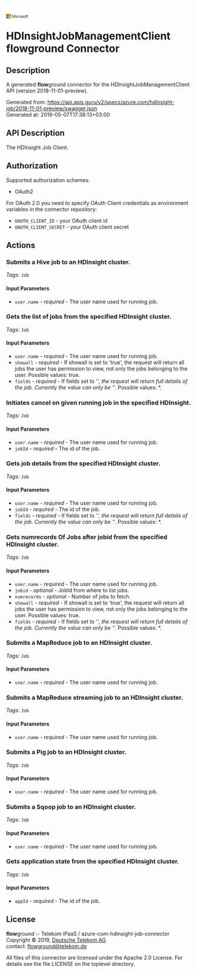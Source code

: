 # ![LOGO](logo.png) HDInsightJobManagementClient **flow**ground Connector

## Description

A generated **flow**ground connector for the HDInsightJobManagementClient API (version 2018-11-01-preview).

Generated from: https://api.apis.guru/v2/specs/azure.com/hdinsight-job/2018-11-01-preview/swagger.json<br/>
Generated at: 2019-05-07T17:38:13+03:00

## API Description

The HDInsight Job Client.

## Authorization

Supported authorization schemes:
- OAuth2

For OAuth 2.0 you need to specify OAuth Client credentials as environment variables in the connector repository:
* `OAUTH_CLIENT_ID` - your OAuth client id
* `OAUTH_CLIENT_SECRET` - your OAuth client secret

## Actions

### Submits a Hive job to an HDInsight cluster.

*Tags:* `Job`

#### Input Parameters
* `user.name` - _required_ - The user name used for running job.

### Gets the list of jobs from the specified HDInsight cluster.

*Tags:* `Job`

#### Input Parameters
* `user.name` - _required_ - The user name used for running job.
* `showall` - _required_ - If showall is set to 'true', the request will return all jobs the user has permission to view, not only the jobs belonging to the user.
    Possible values: true.
* `fields` - _required_ - If fields set to '*', the request will return full details of the job. Currently the value can only be '*'.
    Possible values: *.

### Initiates cancel on given running job in the specified HDInsight.

*Tags:* `Job`

#### Input Parameters
* `user.name` - _required_ - The user name used for running job.
* `jobId` - _required_ - The id of the job.

### Gets job details from the specified HDInsight cluster.

*Tags:* `Job`

#### Input Parameters
* `user.name` - _required_ - The user name used for running job.
* `jobId` - _required_ - The id of the job.
* `fields` - _required_ - If fields set to '*', the request will return full details of the job. Currently the value can only be '*'.
    Possible values: *.

### Gets numrecords Of Jobs after jobid from the specified HDInsight cluster.

*Tags:* `Job`

#### Input Parameters
* `user.name` - _required_ - The user name used for running job.
* `jobid` - _optional_ - JobId from where to list jobs.
* `numrecords` - _optional_ - Number of jobs to fetch.
* `showall` - _required_ - If showall is set to 'true', the request will return all jobs the user has permission to view, not only the jobs belonging to the user.
    Possible values: true.
* `fields` - _required_ - If fields set to '*', the request will return full details of the job. Currently the value can only be '*'.
    Possible values: *.

### Submits a MapReduce job to an HDInsight cluster.

*Tags:* `Job`

#### Input Parameters
* `user.name` - _required_ - The user name used for running job.

### Submits a MapReduce streaming job to an HDInsight cluster.

*Tags:* `Job`

#### Input Parameters
* `user.name` - _required_ - The user name used for running job.

### Submits a Pig job to an HDInsight cluster.

*Tags:* `Job`

#### Input Parameters
* `user.name` - _required_ - The user name used for running job.

### Submits a Sqoop job to an HDInsight cluster.

*Tags:* `Job`

#### Input Parameters
* `user.name` - _required_ - The user name used for running job.

### Gets application state from the specified HDInsight cluster.

*Tags:* `Job`

#### Input Parameters
* `appId` - _required_ - The id of the job.

## License

**flow**ground :- Telekom iPaaS / azure-com-hdinsight-job-connector<br/>
Copyright © 2019, [Deutsche Telekom AG](https://www.telekom.de)<br/>
contact: flowground@telekom.de

All files of this connector are licensed under the Apache 2.0 License. For details
see the file LICENSE on the toplevel directory.
